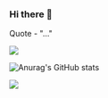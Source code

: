 ### Hi there 👋

Quote - "..."

<img src="https://github-readme-stats.vercel.app/api/top-langs?username=azajay08&layout=compact"/> 

![Anurag's GitHub stats](https://github-readme-stats.vercel.app/api?username=azajay08&show_icons=true&theme=tokyonight)

<img src="https://github-readme-streak-stats.herokuapp.com/?user=azajay08"/>
